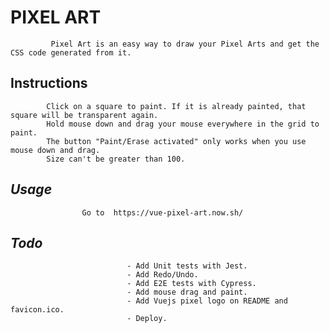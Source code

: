    #                                       **PIXEL  ART**
             Pixel Art is an easy way to draw your Pixel Arts and get the CSS code generated from it. 
   ##                                       **Instructions**
            Click on a square to paint. If it is already painted, that square will be transparent again.
            Hold mouse down and drag your mouse everywhere in the grid to paint.
            The button "Paint/Erase activated" only works when you use mouse down and drag.
            Size can't be greater than 100.

   ##                                        ***Usage***
                    Go to  https://vue-pixel-art.now.sh/

   ##                                         ***Todo***

                              - Add Unit tests with Jest.
                              - Add Redo/Undo.
                              - Add E2E tests with Cypress.
                              - Add mouse drag and paint.
                              - Add Vuejs pixel logo on README and favicon.ico.
                              - Deploy.
